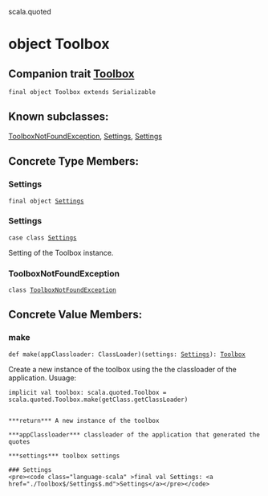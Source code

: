 scala.quoted
# object Toolbox

## Companion trait <a href="./Toolbox.md">Toolbox</a>

<pre><code class="language-scala" >final object Toolbox extends Serializable</pre></code>
## Known subclasses:
<a href="./Toolbox$/ToolboxNotFoundException.md">ToolboxNotFoundException</a>, <a href="./Toolbox$/Settings$.md">Settings</a>, <a href="./Toolbox$/Settings.md">Settings</a>
## Concrete Type Members:
### Settings
<pre><code class="language-scala" >final object <a href="./Toolbox$/Settings$.md">Settings</a></pre></code>
### Settings
<pre><code class="language-scala" >case class <a href="./Toolbox$/Settings.md">Settings</a></pre></code>
Setting of the Toolbox instance.

### ToolboxNotFoundException
<pre><code class="language-scala" >class <a href="./Toolbox$/ToolboxNotFoundException.md">ToolboxNotFoundException</a></pre></code>
## Concrete Value Members:
### make
<pre><code class="language-scala" >def make(appClassloader: ClassLoader)(settings: <a href="./Toolbox$/Settings.md">Settings</a>): <a href="./Toolbox.md">Toolbox</a></pre></code>
Create a new instance of the toolbox using the the classloader of the application.
Usuage:
```
implicit val toolbox: scala.quoted.Toolbox = scala.quoted.Toolbox.make(getClass.getClassLoader)
```
``````

***return*** A new instance of the toolbox

***appClassloader*** classloader of the application that generated the quotes

***settings*** toolbox settings

### Settings
<pre><code class="language-scala" >final val Settings: <a href="./Toolbox$/Settings$.md">Settings</a></pre></code>

